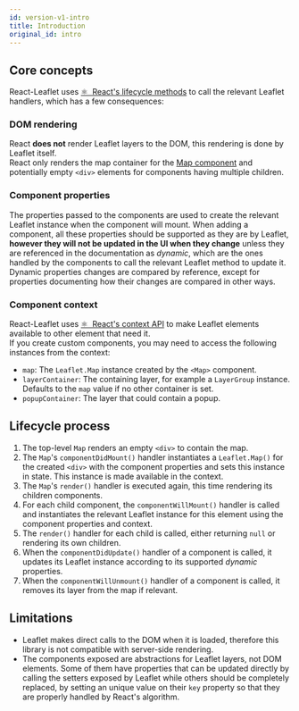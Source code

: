 ```yaml
---
id: version-v1-intro
title: Introduction
original_id: intro
---
```


## Core concepts

React-Leaflet uses
[⚛️ &nbsp;React's lifecycle methods](https://facebook.github.io/react/docs/component-specs.html#lifecycle-methods)
to call the relevant Leaflet handlers, which has a few consequences:

### DOM rendering

React **does not** render Leaflet layers to the DOM, this rendering is done by
Leaflet itself.\
React only renders the map container for the [Map component](components.md#map) and
potentially empty `<div>` elements for components having multiple children.

### Component properties

The properties passed to the components are used to create the relevant Leaflet
instance when the component will mount. When adding a component, all these
properties should be supported as they are by Leaflet, **however they will not
be updated in the UI when they change** unless they are referenced in the
documentation as _dynamic_, which are the ones handled by the components to call
the relevant Leaflet method to update it.\
Dynamic properties changes are compared by reference, except for properties documenting
how their changes are compared in other ways.

### Component context

React-Leaflet uses [⚛️ &nbsp;React's context API](https://facebook.github.io/react/docs/context.html) to make
Leaflet elements available to other element that need it.\
If you create custom components, you may need to access the following instances from
the context:

* `map`: The `Leaflet.Map` instance created by the `<Map>` component.
* `layerContainer`: The containing layer, for example a `LayerGroup` instance.
  Defaults to the `map` value if no other container is set.
* `popupContainer`: The layer that could contain a popup.

## Lifecycle process

1. The top-level `Map` renders an empty `<div>` to contain the map.
1. The `Map`'s `componentDidMount()` handler instantiates a `Leaflet.Map()` for
   the created `<div>` with the component properties and sets this instance in
   state. This instance is made available in the context.
1. The `Map`'s `render()` handler is executed again, this time rendering its
   children components.
1. For each child component, the `componentWillMount()` handler is called and
   instantiates the relevant Leaflet instance for this element using the
   component properties and context.
1. The `render()` handler for each child is called, either returning `null` or
   rendering its own children.
1. When the `componentDidUpdate()` handler of a component is called, it updates
   its Leaflet instance according to its supported _dynamic_ properties.
1. When the `componentWillUnmount()` handler of a component is called, it
   removes its layer from the map if relevant.

## Limitations

* Leaflet makes direct calls to the DOM when it is loaded, therefore this
  library is not compatible with server-side rendering.
* The components exposed are abstractions for Leaflet layers, not DOM elements.
  Some of them have properties that can be updated directly by calling the
  setters exposed by Leaflet while others should be completely replaced, by
  setting an unique value on their `key` property so that they are properly
  handled by React's algorithm.

